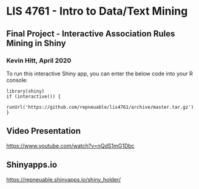 # LIS 4761 - Intro to Data/Text Mining
## Final Project - Interactive Association Rules Mining in Shiny
### Kevin Hitt, April 2020

To run this interactive Shiny app, you can enter the below code into your R console:

```
library(shiny)
if (interactive()) {
  runUrl('https://github.com/repneuable/lis4761/archive/master.tar.gz')
}
```

## Video Presentation
https://www.youtube.com/watch?v=nQdS1mG1Dbc

## Shinyapps.io
https://repneuable.shinyapps.io/shiny_holder/
